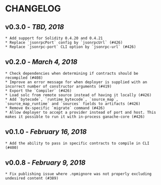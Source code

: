 # CHANGELOG

## v0.3.0 - _TBD, 2018_

    * Add support for Solidity 0.4.20 and 0.4.21
    * Replace `jsonrpcPort` config by `jsonrpcUrl` (#426)
    * Replace `jsonrpc-port` CLI option by `jsonrpc-url` (#426)

## v0.2.0 - _March 4, 2018_

    * Check dependencies when determining if contracts should be recompiled (#408)
    * Improve an error message for when deployer is supplied with an incorrect number of constructor arguments (#419)
    * Export the `Compiler` (#426)
    * Load solc from remote source instead of having it locally (#426)
    * Add `bytecode`, `runtime_bytecode`, `source_map`, `source_map_runtime` and `sources` fields to artifacts (#426)
    * Remove 0x-specific `migrate` command (#426)
    * Allow deployer to accept a provider instead of port and host. This makes it possible to run it with in-process ganache-core (#426)

## v0.1.0 - _February 16, 2018_

    * Add the ability to pass in specific contracts to compile in CLI (#400)

## v0.0.8 - _February 9, 2018_

    * Fix publishing issue where .npmignore was not properly excluding undesired content (#389)
